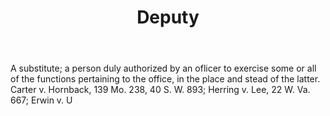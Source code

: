 ---
title: Deputy
letter: D
permalink: "/definitions/bld-deputy.html"
body: A substitute; a person duly authorized by an oflicer to exercise some or all
  of the functions pertaining to the office, in the place and stead of the latter.
  Carter v. Hornback, 139 Mo. 238, 40 S. W. 893; Herring v. Lee, 22 W. Va. 667; Erwin
  v. U
published_at: '2018-07-07'
source: Black's Law Dictionary 2nd Ed (1910)
layout: post
---